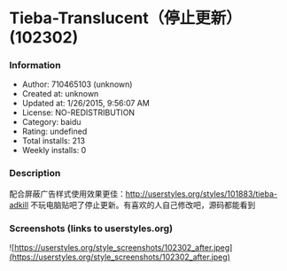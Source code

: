 # Tieba-Translucent（停止更新） (102302)

### Information
- Author: 710465103 (unknown)
- Created at: unknown
- Updated at: 1/26/2015, 9:56:07 AM
- License: NO-REDISTRIBUTION
- Category: baidu
- Rating: undefined
- Total installs: 213
- Weekly installs: 0


### Description
配合屏蔽广告样式使用效果更佳：http://userstyles.org/styles/101883/tieba-adkill
不玩电脑贴吧了停止更新。有喜欢的人自己修改吧，源码都能看到


### Screenshots (links to userstyles.org)
![https://userstyles.org/style_screenshots/102302_after.jpeg](https://userstyles.org/style_screenshots/102302_after.jpeg)


